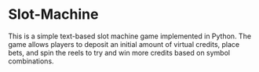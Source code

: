 # Slot-Machine
This is a simple text-based slot machine game implemented in Python. The game allows players to deposit an initial amount of virtual credits, place bets, and spin the reels to try and win more credits based on symbol combinations.
